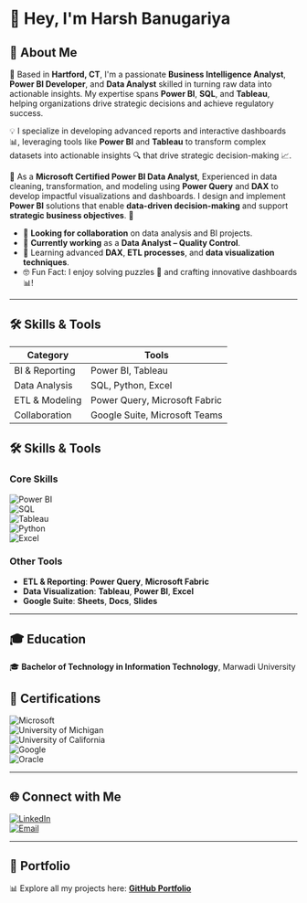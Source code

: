 # 👋 Hey, I'm **Harsh Banugariya**  

## 🔎 **About Me**  
🎯 Based in **Hartford, CT**, I'm a passionate **Business Intelligence Analyst**, **Power BI Developer**, and **Data Analyst** skilled in turning raw data into actionable insights. My expertise spans **Power BI**, **SQL**, and **Tableau**, helping organizations drive strategic decisions and achieve regulatory success.  

💡 I specialize in developing advanced reports and interactive dashboards 📊, leveraging tools like **Power BI** and **Tableau** to transform complex datasets into actionable insights 🔍 that drive strategic decision-making 📈.

💼 As a **Microsoft Certified Power BI Data Analyst**, Experienced in data cleaning, transformation, and modeling using **Power Query** and **DAX** to develop impactful visualizations and dashboards. I design and implement **Power BI** solutions that enable **data-driven decision-making** and support **strategic business objectives**. 🚀

- 💼 **Looking for collaboration** on data analysis and BI projects.  
- 🚀 **Currently working** as a **Data Analyst – Quality Control**.  
- 🌱 Learning advanced **DAX**, **ETL processes**, and **data visualization techniques**.  
- 🤓 Fun Fact: I enjoy solving puzzles 🧩 and crafting innovative dashboards 📊!  

---

## 🛠️ Skills & Tools
| **Category**     | **Tools**                        |
|-------------------|----------------------------------|
| BI & Reporting    | Power BI, Tableau               |
| Data Analysis     | SQL, Python, Excel              |
| ETL & Modeling    | Power Query, Microsoft Fabric   |
| Collaboration     | Google Suite, Microsoft Teams   |


## 🛠️ **Skills & Tools**  
### **Core Skills**  
![Power BI](https://img.shields.io/badge/Power_BI-Certified-yellow?style=flat&logo=power-bi&logoColor=white)  
![SQL](https://img.shields.io/badge/SQL-Expert-blue?style=flat&logo=postgresql&logoColor=white)  
![Tableau](https://img.shields.io/badge/Tableau-Expert-orange?style=flat&logo=tableau&logoColor=white)  
![Python](https://img.shields.io/badge/Python-Intermediate-green?style=flat&logo=python&logoColor=white)  
![Excel](https://img.shields.io/badge/Excel-Advanced-brightgreen?style=flat&logo=microsoft-excel&logoColor=white)  

### **Other Tools**  
- **ETL & Reporting**: **Power Query**, **Microsoft Fabric**  
- **Data Visualization**: **Tableau**, **Power BI**, **Excel**  
- **Google Suite**: **Sheets**, **Docs**, **Slides**  

---

## 🎓 **Education**  
🎓 **Bachelor of Technology in Information Technology**, Marwadi University  

## 🏅 **Certifications**  
![Microsoft](https://img.shields.io/badge/Microsoft-Power_BI_Data_Analyst-blue?style=flat&logo=microsoft&logoColor=white)  
![University of Michigan](https://img.shields.io/badge/University_of_Michigan-SQL_for_Data_Science-blue?style=flat&logo=google-scholar&logoColor=white)  
![University of California](https://img.shields.io/badge/University_of_California-Data_Visualization_with_Tableau-orange?style=flat&logo=tableau&logoColor=white)  
![Google](https://img.shields.io/badge/Google-Data_Analytics_Certificate-yellow?style=flat&logo=google&logoColor=white)  
![Oracle](https://img.shields.io/badge/Oracle-Database_Design_and_SQL_Programming_(2018)-orange?style=flat&logo=oracle&logoColor=white)  

---

## 🌐 **Connect with Me**  
[![LinkedIn](https://img.shields.io/badge/LinkedIn-Connect-blue?style=flat&logo=linkedin&logoColor=white)](http://www.linkedin.com/in/harshbanugariya)  
[![Email](https://img.shields.io/badge/Email-Contact-red?style=flat&logo=gmail&logoColor=white)](mailto:hbanugariya@gmail.com)  

---

## 📂 **Portfolio**  
📊 Explore all my projects here: [**GitHub Portfolio**](https://github.com/hbanugariya/harsh_portfolio)
